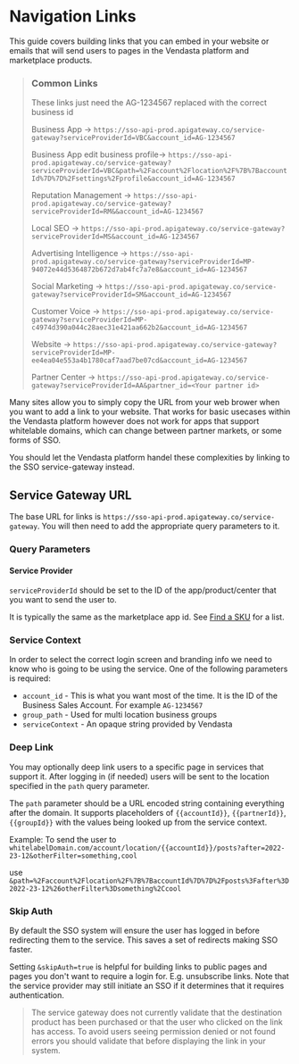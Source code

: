 # Navigation Links

This guide covers building links that you can embed in your website or emails
that will send users to pages in the Vendasta platform and marketplace products. 

<!-- theme: info -->
> ### Common Links
> These links just need the AG-1234567 replaced with the correct business id
> 
> Business App -> `https://sso-api-prod.apigateway.co/service-gateway?serviceProviderId=VBC&account_id=AG-1234567`
>
> Business App edit business profile-> `https://sso-api-prod.apigateway.co/service-gateway?serviceProviderId=VBC&path=%2Faccount%2Flocation%2F%7B%7BaccountId%7D%7D%2Fsettings%2Fprofile&account_id=AG-1234567`
>
> Reputation Management -> `https://sso-api-prod.apigateway.co/service-gateway?serviceProviderId=RM&&account_id=AG-1234567`
>
> Local SEO -> `https://sso-api-prod.apigateway.co/service-gateway?serviceProviderId=MS&account_id=AG-1234567`
>
> Advertising Intelligence  -> `https://sso-api-prod.apigateway.co/service-gateway?serviceProviderId=MP-94072e44d5364872b672d7ab4fc7a7e8&account_id=AG-1234567`
>
> Social Marketing -> `https://sso-api-prod.apigateway.co/service-gateway?serviceProviderId=SM&account_id=AG-1234567`
>
> Customer Voice -> `https://sso-api-prod.apigateway.co/service-gateway?serviceProviderId=MP-c4974d390a044c28aec31e421aa662b2&account_id=AG-1234567`
>
> Website -> `https://sso-api-prod.apigateway.co/service-gateway?serviceProviderId=MP-ee4ea04e553a4b1780caf7aad7be07cd&account_id=AG-1234567`
>
> Partner Center -> `https://sso-api-prod.apigateway.co/service-gateway?serviceProviderId=AA&partner_id=<Your partner id>`

Many sites allow you to simply copy the URL from your web brower when you want to add a link 
to your website. That works for basic usecases within the Vendasta platform however does not work
for apps that support whitelable domains, which can change between partner markets, or some forms of SSO. 

You should let the Vendasta platform handel these complexities by linking to the SSO service-gateway instead.

## Service Gateway URL

The base URL for links is `https://sso-api-prod.apigateway.co/service-gateway`. You will then need to add the appropriate query parameters to it.

### Query Parameters

#### Service Provider 
`serviceProviderId` should be set to the ID of the app/product/center that you want to send the user to.

It is typically the same as the marketplace app id. See [Find a SKU](../Guides/Sell/FindSKU.md) for a list.

### Service Context
In order to select the correct login screen and branding info we need to know who is going to be using the service. One of the following parameters is required:
- `account_id` - This is what you want most of the time. It is the ID of the Business Sales Account. For example `AG-1234567`
- `group_path` - Used for multi location business groups
- `serviceContext` - An opaque string provided by Vendasta

### Deep Link

You may optionally deep link users to a specific page in services that support it. After logging in (if needed) users will be sent to the location specified in the `path` query parameter.

The `path` parameter should be a URL encoded string containing everything after the domain. It supports placeholders of `{{accountId}}`, `{{partnerId}}`, `{{groupId}}` with the values being looked up from the service context.

Example: To send the user to `whitelabelDomain.com/account/location/{{accountId}}/posts?after=2022-23-12&otherFilter=something,cool` 

use
`&path=%2Faccount%2Flocation%2F%7B%7BaccountId%7D%7D%2Fposts%3Fafter%3D2022-23-12%26otherFilter%3Dsomething%2Ccool`


### Skip Auth

By default the SSO system will ensure the user has logged in before redirecting them to the service. This saves a set of redirects making SSO faster.

Setting `&skipAuth=true` is helpful for building links to public pages and pages you don't want to require a login for. E.g. unsubscribe links. Note that the service provider may still initiate an SSO if it determines that it requires authentication.


<!-- theme: warning -->
> The service gateway does not currently validate that the destination product has been 
> purchased or that the user who clicked on the link has access. To avoid users seeing 
> permission denied or not found errors you should validate that before displaying the link in your system.
> 

